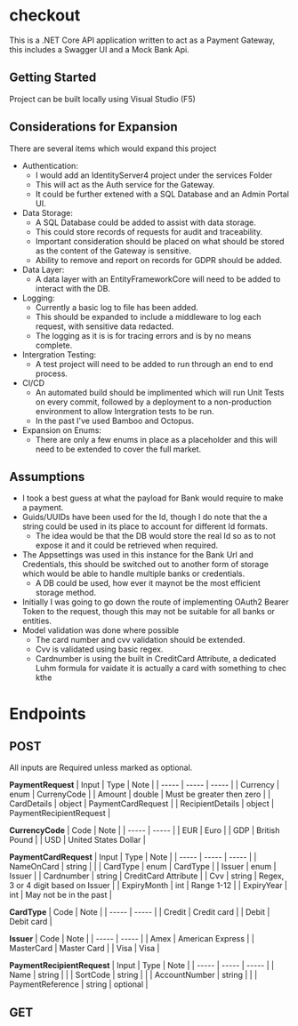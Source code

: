 # checkout
This is a .NET Core API application written to act as a Payment Gateway, this includes a Swagger UI and a Mock Bank Api.

## Getting Started
Project can be built locally using Visual Studio (F5)

## Considerations for Expansion
There are several items which would expand this project

- Authentication:
  - I would add an IdentityServer4 project under the services Folder
  - This will act as the Auth service for the Gateway.
  - It could be further extened with a SQL Database and an Admin Portal UI.
- Data Storage:
  - A SQL Database could be added to assist with data storage.
  - This could store records of requests for audit and traceability.
  - Important consideration should be placed on what should be stored as the content of the Gateway is sensitive. 
  - Ability to remove and report on records for GDPR should be added.
- Data Layer:
  - A data layer with an EntityFrameworkCore will need to be added to interact with the DB.
- Logging:
  - Currently a basic log to file has been added.
  - This should be expanded to include a middleware to log each request, with sensitive data redacted.
  - The logging as it is is for tracing errors and is by no means complete.
- Intergration Testing:
  - A test project will need to be added to run through an end to end process.
- CI/CD
  - An automated build should be implimented which will run Unit Tests on every commit, followed by a deployment to a non-production environment to allow Intergration tests to be run.
  - In the past I've used Bamboo and Octopus.
- Expansion on Enums:
  - There are only a few enums in place as a placeholder and this will need to be extended to cover the full market.

## Assumptions
- I took a best guess at what the payload for Bank would require to make a payment.
- Guids/UUIDs have been used for the Id, though I do note that the a string could be used in its place to account for different Id formats.
  - The idea would be that the DB would store the real Id so as to not expose it and it could be retrieved when required.
- The Appsettings was used in this instance for the Bank Url and Credentials, this should be switched out to another form of storage which would be able to handle multiple banks or credentials.
  - A DB could be used, how ever it maynot be the most efficient storage method.
- Initially I was going to go down the route of implementing OAuth2 Bearer Token to the request, though this may not be suitable for all banks or entities.
- Model validation was done where possible
  - The card number and cvv validation should be extended. 
  - Cvv is validated using basic regex. 
  - Cardnumber is using the built in CreditCard Attribute, a dedicated Luhm formula for vaidate it is actually a card with something to chec kthe 

# Endpoints

## POST
All inputs are Required unless marked as optional.

**PaymentRequest**
| Input | Type | Note |
| ----- | ----- | ----- |
| Currency | enum | CurrenyCode |
| Amount | double | Must be greater then zero |
| CardDetails | object | PaymentCardRequest |
| RecipientDetails | object | PaymentRecipientRequest |

**CurrencyCode**
| Code | Note |
| ----- | ----- |
| EUR | Euro |
| GDP | British Pound |
| USD | United States Dollar |

**PaymentCardRequest**
| Input | Type | Note |
| ----- | ----- | ----- |
| NameOnCard | string | |
| CardType | enum | CardType |
| Issuer | enum | Issuer |
| Cardnumber | string | CreditCard Attribute |
| Cvv | string | Regex, 3 or 4 digit based on Issuer |
| ExpiryMonth | int | Range 1-12 |
| ExpiryYear | int | May not be in the past |

**CardType**
| Code | Note |
| ----- | ----- |
| Credit | Credit card |
| Debit | Debit card |

**Issuer**
| Code | Note |
| ----- | ----- |
| Amex | American Express |
| MasterCard | Master Card |
| Visa | Visa |

**PaymentRecipientRequest**
| Input | Type | Note |
| ----- | ----- | ----- |
| Name | string | |
| SortCode | string |  |
| AccountNumber | string |  |
| PaymentReference | string | optional |

## GET
